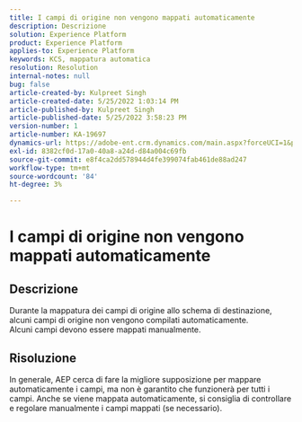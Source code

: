 ```yaml
---
title: I campi di origine non vengono mappati automaticamente
description: Descrizione
solution: Experience Platform
product: Experience Platform
applies-to: Experience Platform
keywords: KCS, mappatura automatica
resolution: Resolution
internal-notes: null
bug: false
article-created-by: Kulpreet Singh
article-created-date: 5/25/2022 1:03:14 PM
article-published-by: Kulpreet Singh
article-published-date: 5/25/2022 3:58:23 PM
version-number: 1
article-number: KA-19697
dynamics-url: https://adobe-ent.crm.dynamics.com/main.aspx?forceUCI=1&pagetype=entityrecord&etn=knowledgearticle&id=c91c2f02-2bdc-ec11-a7b6-0022480b05aa
exl-id: 8382cf0d-17a0-40a8-a24d-d84a004c69fb
source-git-commit: e8f4ca2dd578944d4fe399074fab461de88ad247
workflow-type: tm+mt
source-wordcount: '84'
ht-degree: 3%

---
```


# I campi di origine non vengono mappati automaticamente

## Descrizione

Durante la mappatura dei campi di origine allo schema di destinazione, alcuni campi di origine non vengono compilati automaticamente.
<br>Alcuni campi devono essere mappati manualmente.

## Risoluzione


In generale, AEP cerca di fare la migliore supposizione per mappare automaticamente i campi, ma non è garantito che funzionerà per tutti i campi. Anche se viene mappata automaticamente, si consiglia di controllare e regolare manualmente i campi mappati (se necessario).
